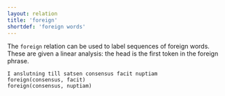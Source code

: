 ```yaml
---
layout: relation
title: 'foreign'
shortdef: 'foreign words'
---
```


The `foreign` relation can be used to label sequences of foreign words. These are given
a linear analysis: the head is the first token in the foreign phrase.

~~~ sdparse
I anslutning till satsen consensus facit nuptiam
foreign(consensus, facit)
foreign(consensus, nuptiam)
~~~
